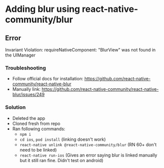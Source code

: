 # Adding blur using react-native-community/blur

## Error

Invariant Violation: requireNativeComponent: "BlurView" was not found in the UIManager


### Troubleshooting

- Follow official docs for installation: https://github.com/react-native-community/react-native-blur
- Manually link: https://github.com/react-native-community/react-native-blur/issues/249

### Solution

- Deleted the app
- Cloned fresh from repo
- Ran following commands:
  - `npm i`
  - `cd ios`, `pod install` (linking doesn't work)
  - `react-native unlink @react-native-community/blur` (RN 60+ don't need to be linked)
  - `react-native run-ios` (Gives an error saying blur is linked manually but it still ran fine. Didn't test on android)
  

 
  
